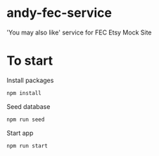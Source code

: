 # andy-fec-service

'You may also like' service for FEC Etsy Mock Site

# To start

Install packages

```bash
npm install
```

Seed database

```bash
npm run seed
```

Start app

```bash
npm run start
```
